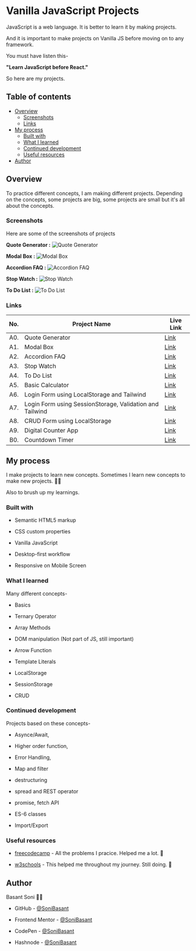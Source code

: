 # Vanilla JavaScript Projects

JavaScript is a web language. It is better to learn it by making projects.

And it is important to make projects on Vanilla JS before moving on to any framework.

You must have listen this-

**"Learn JavaScript before React."**

So here are my projects.

## Table of contents

- [Overview](#overview)
  - [Screenshots](#screenshots)
  - [Links](#links)
- [My process](#my-process)
  - [Built with](#built-with)
  - [What I learned](#what-i-learned)
  - [Continued development](#continued-development)
  - [Useful resources](#useful-resources)
- [Author](#author)

## Overview

To practice different concepts, I am making different projects. Depending on the concepts, some projects are big, some projects are small but it's all about the concepts.

### Screenshots

Here are some of the screenshots of projects

**Quote Generator :**
![Quote Generator](https://sonibasant.github.io/Vanilla-JavaScript-Projects/A0.%20Quote%20Generator/Images/QG-Snap.png)

**Modal Box :**
![Modal Box](https://sonibasant.github.io/Vanilla-JavaScript-Projects/A1.%20Modal%20Box/Images/Modal-Snap-2.png)

**Accordion FAQ :**
![Accordion FAQ](https://sonibasant.github.io/Vanilla-JavaScript-Projects/A2.%20Accordion%20FAQ/Images/Accordion-Snap-2.png)

**Stop Watch :**
![Stop Watch](https://sonibasant.github.io/Vanilla-JavaScript-Projects/A3.%20Stop%20Watch/Images/Stop-Watch-Snap-2.png)

**To Do List :**
![To Do List](https://sonibasant.github.io/Vanilla-JavaScript-Projects/A4.%20To%20do%20list/Images/To-Do-List-Snap-2.png)

### Links

| No. | Project Name    | Live Link                                                                                              |
| --: | --------------- | ------------------------------------------------------------------------------------------------------ |
| A0. | Quote Generator | [Link](https://sonibasant.github.io/Vanilla-JavaScript-Projects/A0.%20Quote%20Generator/quoteGen.html) |
| A1. | Modal Box       | [Link](https://sonibasant.github.io/Vanilla-JavaScript-Projects/A1.%20Modal%20Box/modalBox.html)       |
| A2. | Accordion FAQ   | [Link](https://sonibasant.github.io/Vanilla-JavaScript-Projects/A2.%20Accordion%20FAQ/accordion.html)  |
| A3. | Stop Watch      | [Link](https://sonibasant.github.io/Vanilla-JavaScript-Projects/A3.%20Stop%20Watch/stopWatch.html)     |
| A4. | To Do List      | [Link](https://sonibasant.github.io/Vanilla-JavaScript-Projects/A4.%20To%20do%20list/toDoList.html)    |
| A5. | Basic Calculator      | [Link](https://sonibasant.github.io/Vanilla-JavaScript-Projects/A5.%20Basic%20Calculator/calculator.html)    |
| A6. | Login Form using LocalStorage and Tailwind      | [Link](https://sonibasant.github.io/Vanilla-JavaScript-Projects/A6-Login-form-with-localStorage-Tailwind/src/index.html)    |
| A7. | Login Form using SessionStorage, Validation and Tailwind      | [Link](https://sonibasant.github.io/Vanilla-JavaScript-Projects/A7-Login-Form-SessionStorage-Validation-Tailwind/Reg.html)    |
| A8. | CRUD Form using LocalStorage      | [Link](https://sonibasant.github.io/Vanilla-JavaScript-Projects/A8.%20CRUD%20Form/crudForm.html)    |
| A9. | Digital Counter App      | [Link](https://sonibasant.github.io/Vanilla-JavaScript-Projects/A9.%20Digital%20Counter%20App/Counter.html)    |
| B0. | Countdown Timer      | [Link](https://sonibasant.github.io/Vanilla-JavaScript-Projects/B0.%20Countdown-Timer/countDown.html)    |

## My process

I make projects to learn new concepts. Sometimes I learn new concepts to make new projects. 👨‍💻

Also to brush up my learnings.

### Built with

- Semantic HTML5 markup

- CSS custom properties
- Vanilla JavaScript
- Desktop-first workflow
- Responsive on Mobile Screen

### What I learned

Many different concepts-

- Basics

- Ternary Operator
- Array Methods
- DOM manipulation (Not part of JS, still important)
- Arrow Function
- Template Literals
- LocalStorage
- SessionStorage
- CRUD

### Continued development

Projects based on these concepts-

- Asynce/Await,

- Higher order function,
- Error Handling,
- Map and filter
- destructuring
- spread and REST operator
- promise, fetch API
- ES-6 classes
- Import/Export

### Useful resources

- [freecodecamp](https://www.freecodecamp.org/) - All the problems I pracice. Helped me a lot. 🙌

- [w3schools](https://www.w3schools.com) - This helped me throughout my journey. Still doing. 🙂

## Author

Basant Soni 👨‍💻

- GitHub - [@SoniBasant](https://github.com/SoniBasant)

- Frontend Mentor - [@SoniBasant](https://www.frontendmentor.io/profile/SoniBasant)
- CodePen - [@SoniBasant](https://codepen.io/sonibasant)
- Hashnode - [@SoniBasant](https://sonibasant.hashnode.dev/)
